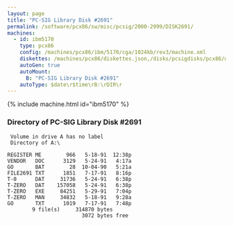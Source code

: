 ```yaml
---
layout: page
title: "PC-SIG Library Disk #2691"
permalink: /software/pcx86/sw/misc/pcsig/2000-2999/DISK2691/
machines:
  - id: ibm5170
    type: pcx86
    config: /machines/pcx86/ibm/5170/cga/1024kb/rev3/machine.xml
    diskettes: /machines/pcx86/diskettes.json,/disks/pcsigdisks/pcx86/diskettes.json
    autoGen: true
    autoMount:
      B: "PC-SIG Library Disk #2691"
    autoType: $date\r$time\rB:\rDIR\r
---
```


{% include machine.html id="ibm5170" %}

### Directory of PC-SIG Library Disk #2691

     Volume in drive A has no label
     Directory of A:\

    REGISTER ME        966   5-18-91  12:38p
    VENDOR   DOC      3129   5-24-91   4:17a
    GO       BAT        28  10-04-90   5:21a
    FILE2691 TXT      1851   7-17-91   8:16p
    T-0      DAT     31736   5-24-91   6:38p
    T-ZERO   DAT    157058   5-24-91   6:38p
    T-ZERO   EXE     84251   5-29-91   7:04p
    T-ZERO   MAN     34832   5-18-91   9:28a
    GO       TXT      1019   7-17-91   7:48p
            9 file(s)     314870 bytes
                            3072 bytes free
